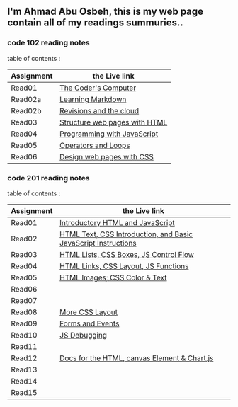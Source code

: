 ## I'm Ahmad Abu Osbeh, this is my web page contain all of my readings summuries..

### code 102 reading notes

table of contents :

|      Assignment    |     the Live link                          |
| -------------------|------------------------------------------- |
|        Read01      | [The Coder's Computer](102/read01.md)          |
|        Read02a     | [Learning Markdown](102/read02a.md)            |
|        Read02b     | [Revisions and the cloud](102/read02b.md)      |
|        Read03      | [Structure web pages with HTML](102/read03.md) |
|        Read04      | [Programming with JavaScript](102/read04.md)   |
|        Read05      | [Operators and Loops](102/read05.md)           |
|        Read06      | [Design web pages with CSS](102/read06.md)     |

### code 201 reading notes

table of contents :

|      Assignment    |     the Live link                                                              |
| -------------------|------------------------------------------------------------------------------- |
|        Read01      | [Introductory HTML and JavaScript](201/read01.md)                              | 
|        Read02      |[HTML Text, CSS Introduction, and Basic JavaScript Instructions](201/read02.md) |
|        Read03      | [HTML Lists, CSS Boxes, JS Control Flow](201/read03.md)                        |
|        Read04      | [HTML Links, CSS Layout, JS Functions](201/read04.md)                          |
|        Read05      | [HTML Images; CSS Color & Text](201/read05.md)                                 |
|        Read06      | [](201/read06.md)                                                              | 
|        Read07      | [](201/read07.md)                                                              |
|        Read08      | [More CSS Layout](201/read08.md)                                               |
|        Read09      | [Forms and Events](201/read09.md)                                              |
|        Read10      | [JS Debugging](201/read10.md)                                                  |
|        Read11      | [](201/read11.md)                                                              | 
|        Read12      | [Docs for the HTML, canvas Element & Chart.js](201/read12.md)|
|        Read13      | [](201/read13.md)                                                              |
|        Read14      | [](201/read14.md)                                                              |
|        Read15      | [](201/read15.md)                                                              |

